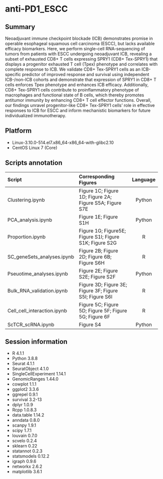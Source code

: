 # anti-PD1_ESCC

## Summary
Neoadjuvant immune checkpoint blockade (ICB) demonstrates promise in operable esophageal squamous cell carcinoma (ESCC), but lacks available efficacy biomarkers. Here, we perform single-cell RNA-sequencing of tumors from patients with ESCC undergoing neoadjuvant ICB, revealing a subset of exhausted CD8+ T cells expressing SPRY1 (CD8+ Tex-SPRY1) that displays a progenitor exhausted T cell (Tpex) phenotype and correlates with complete response to ICB. We validate CD8+ Tex-SPRY1 cells as an ICB-specific predictor of improved response and survival using independent ICB-/non-ICB cohorts and demonstrate that expression of SPRY1 in CD8+ T cells enforces Tpex phenotype and enhances ICB efficacy. Additionally, CD8+ Tex-SPRY1 cells contribute to proinflammatory phenotype of macrophages and functional state of B cells, which thereby promotes antitumor immunity by enhancing CD8+ T cell effector functions. Overall, our findings unravel progenitor-like CD8+ Tex-SPRY1 cells’ role in effective responses to ICB for ESCC and inform mechanistic biomarkers for future individualized immunotherapy.


## Platform
* Linux-3.10.0-514.el7.x86_64-x86_64-with-glibc2.10
* CentOS Linux 7 (Core)

## Scripts annotation

| Script   | Corresponding Figures  |  Language |
|:----------|:-------------|:------:|
| Clustering.ipynb | Figure 1C; Figure 1D; Figure 2A; Figure S5A; Figure S7E | Python |
| PCA_analysis.ipynb | Figure 1E; Figure S1H | Python |
| Proportion.ipynb | Figure 1G; Figure5E; Figure S1I; Figure S1K; Figure S2G | R |
| SC_geneSets_analyses.ipynb | Figure 2B; Figure 2D; Figure 6B; Figure S6H | R |
| Pseuotime_analyses.ipynb | Figure 2E; Figure S2E; Figure S2F | Python |
| Bulk_RNA_validation.ipynb | Figure 3D; Figure 3E; Figure 3F; Figure S5I; Figure S6I | R |
| Cell_cell_interaction.ipynb | Figure 5C; Figure 5D; Figure 5F; Figure 5G; Figure 6F | R |
| ScTCR_scRNA.ipynb | Figure S4 | Python |


## Session information
* R 4.1.1
* Python 3.8.8
* Seurat 4.1.1
* SeuratObject 4.1.0
* SingleCellExperiment 1.14.1
* GenomicRanges 1.44.0
* cowplot 1.1.1
* ggplot2 3.3.6
* ggrepel 0.9.1
* survival 3.2-13
* dplyr 1.0.9
* Rcpp 1.0.8.3
* data.table 1.14.2
* anndata 0.8.0
* scanpy 1.9.1
* scipy 1.7.1
* louvain 0.7.0
* scvelo 0.2.4
* sklearn 0.22
* statannot 0.2.3
* statsmodels 0.12.2
* igraph 0.9.6
* networkx 2.6.2
* matplotlib 3.6.1





